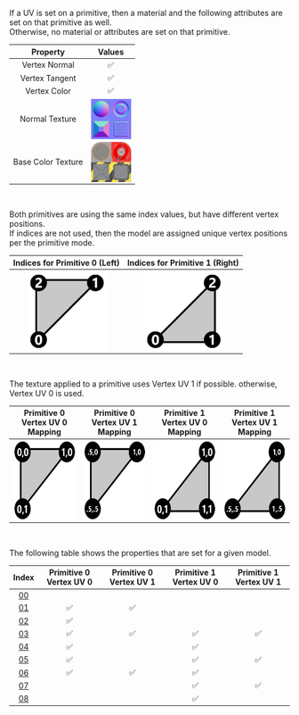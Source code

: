 If a UV is set on a primitive, then a material and the following attributes are set on that primitive as well.  
Otherwise, no material or attributes are set on that primitive.


Property | **Values**
:---: | :---:
Vertex Normal | :white_check_mark:
Vertex Tangent | :white_check_mark:
Vertex Color | :white_check_mark:
Normal Texture | <img src="./Texture_normal.png" height="72" width="72" align="middle">
Base Color Texture | <img src="./Texture_baseColor.png" height="72" width="72" align="middle">


<br>

Both primitives are using the same index values, but have different vertex positions.  
If indices are not used, then the model are assigned unique vertex positions per the primitive mode.  

Indices for Primitive 0 (Left) | Indices for Primitive 1 (Right)
:---: | :---:
<img src="./Icon_Indices_Primitive0.png" height="144" width="144" align="middle"> | <img src="./Icon_Indices_Primitive1.png" height="144" width="144" align="middle">

<br>

The texture applied to a primitive uses Vertex UV 1 if possible. otherwise, Vertex UV 0 is used.  

Primitive 0 Vertex UV 0 Mapping | Primitive 0 Vertex UV 1 Mapping | Primitive 1 Vertex UV 0 Mapping | Primitive 1 Vertex UV 1 Mapping
:---: | :---: | :---: | :---:
<img src="./Icon_UVspace2.png" height="144" width="144" align="middle"> | <img src="./Icon_UVspace4.png" height="144" width="144" align="middle"> | <img src="./Icon_UVspace3.png" height="144" width="144" align="middle"> | <img src="./Icon_UVspace5.png" height="144" width="144" align="middle">

<br>

The following table shows the properties that are set for a given model.  


Index | Primitive 0 Vertex UV 0 | Primitive 0 Vertex UV 1 | Primitive 1 Vertex UV 0 | Primitive 1 Vertex UV 1
:---: | :---: | :---: | :---: | :---:
[00](./Mesh_PrimitivesUV_0.gltf) |   |   |   |  
[01](./Mesh_PrimitivesUV_1.gltf) | :white_check_mark: | :white_check_mark: |   |  
[02](./Mesh_PrimitivesUV_2.gltf) | :white_check_mark: |   |   |  
[03](./Mesh_PrimitivesUV_3.gltf) | :white_check_mark: | :white_check_mark: | :white_check_mark: | :white_check_mark:
[04](./Mesh_PrimitivesUV_4.gltf) | :white_check_mark: |   | :white_check_mark: |  
[05](./Mesh_PrimitivesUV_5.gltf) | :white_check_mark: |   | :white_check_mark: | :white_check_mark:
[06](./Mesh_PrimitivesUV_6.gltf) | :white_check_mark: | :white_check_mark: | :white_check_mark: |  
[07](./Mesh_PrimitivesUV_7.gltf) |   |   | :white_check_mark: | :white_check_mark:
[08](./Mesh_PrimitivesUV_8.gltf) |   |   | :white_check_mark: |  
 

